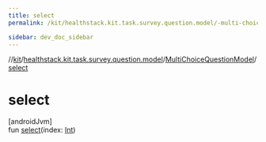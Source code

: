 ```yaml
---
title: select
permalink: /kit/healthstack.kit.task.survey.question.model/-multi-choice-question-model/select.html

sidebar: dev_doc_sidebar
---
```

//[kit](../../../kit.html)/[healthstack.kit.task.survey.question.model](../index.html)/[MultiChoiceQuestionModel](index.html)/[select](select.html)



# select



[androidJvm]\
fun [select](select.html)(index: [Int](https://kotlinlang.org/api/latest/jvm/stdlib/kotlin/-int/index.html))




